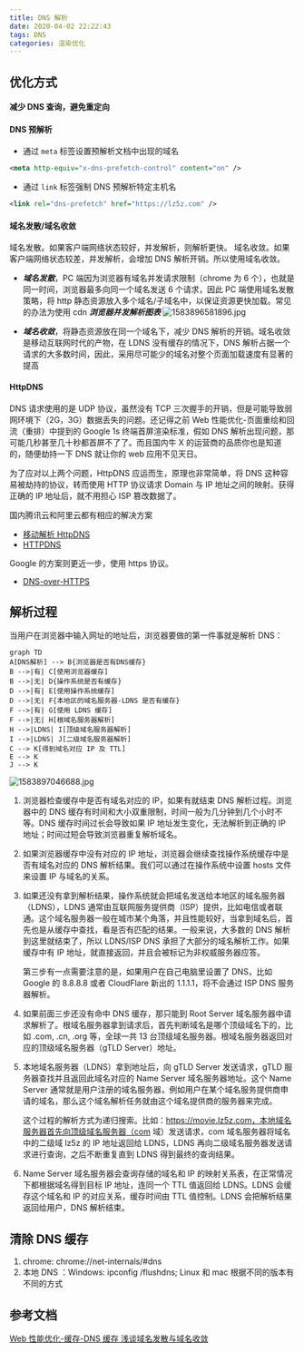 ```yaml
---
title: DNS 解析
date: 2020-04-02 22:22:43
tags: DNS
categories: 渲染优化
---
```


## 优化方式

#### 减少 DNS 查询，避免重定向

#### DNS 预解析

- 通过 `meta` 标签设置预解析文档中出现的域名

```XML
<meta http-equiv="x-dns-prefetch-control" content="on" />
```

- 通过 `link` 标签强制 DNS 预解析特定主机名

```XML
<link rel="dns-prefetch" href="https://lz5z.com" />
```

#### 域名发散/域名收敛

域名发散。如果客户端网络状态较好，并发解析，则解析更快。
域名收敛。如果客户端网络状态较差，并发解析，会增加 DNS 解析开销。所以使用域名收敛。

- **_域名发散_**，PC 端因为浏览器有域名并发请求限制（chrome 为 6 个），也就是同一时间，浏览器最多向同一个域名发送 6 个请求，因此 PC 端使用域名发散策略，将 http 静态资源放入多个域名/子域名中，以保证资源更快加载。常见的办法为使用 cdn
  **_浏览器并发解析图表_**
  ![1583896581896.jpg](/mdImgs/1583896581896.jpg)

- **_域名收敛_**，将静态资源放在同一个域名下，减少 DNS 解析的开销。域名收敛是移动互联网时代的产物，在 LDNS 没有缓存的情况下，DNS 解析占据一个请求的大多数时间，因此，采用尽可能少的域名对整个页面加载速度有显著的提高

#### HttpDNS

DNS 请求使用的是 UDP 协议，虽然没有 TCP 三次握手的开销，但是可能导致弱网环境下（2G，3G）数据丢失的问题。还记得之前 Web 性能优化-页面重绘和回流（重排）中提到的 Google 1s 终端首屏渲染标准，假如 DNS 解析出现问题，那可能几秒甚至几十秒都首屏不了了。而且国内牛 X 的运营商的品质你也是知道的，随便劫持一下 DNS 就让你的 web 应用不见天日。

为了应对以上两个问题，HttpDNS 应运而生，原理也非常简单，将 DNS 这种容易被劫持的协议，转而使用 HTTP 协议请求 Domain 与 IP 地址之间的映射。获得正确的 IP 地址后，就不用担心 ISP 篡改数据了。

国内腾讯云和阿里云都有相应的解决方案

- [移动解析 HttpDNS](https://cloud.tencent.com/product/hd)
- [HTTPDNS](https://cn.aliyun.com/product/httpdns)

Google 的方案则更近一步，使用 https 协议。

- [DNS-over-HTTPS](https://developers.google.com/speed/public-dns/docs/doh/json)

## 解析过程

当用户在浏览器中输入网址的地址后，浏览器要做的第一件事就是解析 DNS：

```mermaid
graph TD
A[DNS解析] --> B{浏览器是否有DNS缓存}
B -->|有| C[使用浏览器缓存]
B -->|无| D{操作系统是否有缓存}
D -->|有| E[使用操作系统缓存]
D -->|无| F{本地区的域名服务器-LDNS 是否有缓存}
F -->|有| G[使用 LDNS 缓存]
F -->|无| H[根域名服务器解析]
H -->|LDNS| I[顶级域名服务器解析]
I -->|LDNS| J[二级域名服务器解析]
C --> K[得到域名对应 IP 及 TTL]
E --> K
J --> K
```

![1583897046688.jpg](/mdImgs/1583897046688.jpg)

1. 浏览器检查缓存中是否有域名对应的 IP，如果有就结束 DNS 解析过程。浏览器中的 DNS 缓存有时间和大小双重限制，时间一般为几分钟到几个小时不等。DNS 缓存时间过长会导致如果 IP 地址发生变化，无法解析到正确的 IP 地址；时间过短会导致浏览器重复解析域名。

2. 如果浏览器缓存中没有对应的 IP 地址，浏览器会继续查找操作系统缓存中是否有域名对应的 DNS 解析结果。我们可以通过在操作系统中设置 hosts 文件来设置 IP 与域名的关系。

3. 如果还没有拿到解析结果，操作系统就会把域名发送给本地区的域名服务器（LDNS），LDNS 通常由互联网服务提供商（ISP）提供，比如电信或者联通。这个域名服务器一般在城市某个角落，并且性能较好，当拿到域名后，首先也是从缓存中查找，看是否有匹配的结果。一般来说，大多数的 DNS 解析到这里就结束了，所以 LDNS/ISP DNS 承担了大部分的域名解析工作。如果缓存中有 IP 地址，就直接返回，并且会被标记为非权威服务器应答。

   第三步有一点需要注意的是，如果用户在自己电脑里设置了 DNS，比如 Google 的 8.8.8.8 或者 CloudFlare 新出的 1.1.1.1，将不会通过 ISP DNS 服务器解析。

4. 如果前面三步还没有命中 DNS 缓存，那只能到 Root Server 域名服务器中请求解析了。根域名服务器拿到请求后，首先判断域名是哪个顶级域名下的，比如 .com, .cn, .org 等，全球一共 13 台顶级域名服务器。根域名服务器返回对应的顶级域名服务器（gTLD Server）地址。

5. 本地域名服务器（LDNS）拿到地址后，向 gTLD Server 发送请求，gTLD 服务器查找并且返回此域名对应的 Name Server 域名服务器地址。这个 Name Server 通常就是用户注册的域名服务器，例如用户在某个域名服务提供商申请的域名，那么这个域名解析任务就由这个域名提供商的服务器来完成。

   这个过程的解析方式为递归搜索。比如：https://movie.lz5z.com，本地域名服务器首先向顶级域名服务器（com 域）发送请求，com 域名服务器将域名中的二级域 lz5z 的 IP 地址返回给 LDNS，LDNS 再向二级域名服务器发送请求进行查询，之后不断重复直到 LDNS 得到最终的查询结果。

6. Name Server 域名服务器会查询存储的域名和 IP 的映射关系表，在正常情况下都根据域名得到目标 IP 地址，连同一个 TTL 值返回给 LDNS。LDNS 会缓存这个域名和 IP 的对应关系，缓存时间由 TTL 值控制。LDNS 会把解析结果返回给用户，DNS 解析结束。

## 清除 DNS 缓存

1. chrome: chrome://net-internals/#dns
2. 本地 DNS ：Windows: ipconfig /flushdns; Linux 和 mac 根据不同的版本有不同的方式

## 参考文档

[Web 性能优化-缓存-DNS 缓存 ](https://lz5z.com/Web%E6%80%A7%E8%83%BD%E4%BC%98%E5%8C%96-DNS%E7%BC%93%E5%AD%98/)
[浅谈域名发散与域名收敛](https://github.com/chokcoco/cnblogsArticle/issues/1)
